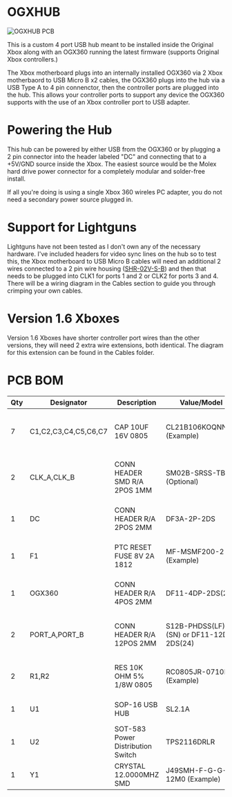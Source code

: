 # OGXHUB

![OGXHUB PCB](https://github.com/wiredopposite/OGXHUB/blob/main/Pictures/ogxhub_1.2.jpg?raw=true)

This is a custom 4 port USB hub meant to be installed inside the Original Xbox along with an OGX360 running the latest firmware (supports Original Xbox controllers.) 

The Xbox motherboard plugs into an internally installed OGX360 via 2 Xbox motherbaord to USB Micro B x2 cables, the OGX360 plugs into the hub via a USB Type A to 4 pin connenctor, then the controller ports are plugged into the hub. This allows your controller ports to support any device the OGX360 supports with the use of an Xbox controller port to USB adapter.

# Powering the Hub

This hub can be powered by either USB from the OGX360 or by plugging a 2 pin connector into the header labeled "DC" and connecting that to a +5V/GND source inside the Xbox. The easiest source would be the Molex hard drive power connector for a completely modular and solder-free install.

If all you're doing is using a single Xbox 360 wireles PC adapter, you do not need a secondary power source plugged in.

# Support for Lightguns

Lightguns have not been tested as I don't own any of the necessary hardware. I've included headers for video sync lines on the hub so to test this, the Xbox motherboard to USB Micro B cables will need an additional 2 wires connected to a 2 pin wire housing ([SHR-02V-S-B](https://www.digikey.com/short/rdddn93j)) and then that needs to be plugged into CLK1 for ports 1 and 2 or CLK2 for ports 3 and 4. There will be a wiring diagram in the Cables section to guide you through crimping your own cables.

# Version 1.6 Xboxes

Version 1.6 Xboxes have shorter controller port wires than the other versions, they will need 2 extra wire extensions, both identical. The diagram for this extension can be found in the  Cables folder.

# PCB BOM
| Qty | Designator | Description | Value/Model | Digikey/Mouser URL | LCSC URL |
| --- | --- | --- | --- | --- | --- |
| 7 | C1,C2,C3,C4,C5,C6,C7 | CAP 10UF 16V 0805 | CL21B106KOQNNNE (Example) | https://www.digikey.com/short/7h5p2595 | https://www.lcsc.com/product-detail/Multilayer-Ceramic-Capacitors-MLCC-SMD-SMT_Samsung-Electro-Mechanics-CL21B106KOQNNNE_C95841.html |
| 2 | CLK_A,CLK_B | CONN HEADER SMD R/A 2POS 1MM | SM02B-SRSS-TB (Optional) | https://www.digikey.com/short/581p59ht | https://www.lcsc.com/product-detail/Wire-To-Board-Wire-To-Wire-Connector_JST-Sales-America-SM02B-SRSS-TB-LF-SN_C160402.html |
| 1 | DC | CONN HEADER R/A 2POS 2MM | DF3A-2P-2DS | https://www.digikey.com/short/tb7h47jn | https://www.lcsc.com/product-detail/Wire-To-Board-Wire-To-Wire-Connector_HRS-Hirose-DF3A-2P-2DS_C531024.html |
| 1 | F1 | PTC RESET FUSE 8V 2A 1812 | MF-MSMF200-2 (Example) | https://www.digikey.com/short/r82m779t | https://www.lcsc.com/product-detail/Resettable-Fuses_TLC-Electronic-TLC-MSMD200_C262032.html |
| 1 | OGX360 | CONN HEADER R/A 4POS 2MM | DF11-4DP-2DS(24) | https://www.digikey.com/short/b8j8995n | https://www.lcsc.com/product-detail/Wire-To-Board-Wire-To-Wire-Connector_HRS-Hirose-DF11-4DP-2DS-24_C202087.html |
| 2 | PORT_A,PORT_B | CONN HEADER R/A 12POS 2MM | S12B-PHDSS(LF)(SN) or DF11-12DP-2DS(24) | https://www.digikey.com/short/h3p7p53v | https://www.lcsc.com/product-detail/Wire-To-Board-Wire-To-Wire-Connector_JST-Sales-America-S12B-PHDSS-LF-SN_C161673.html |
| 2 | R1,R2 | RES 10K OHM 5% 1/8W 0805 | RC0805JR-0710KL (Example) | https://www.digikey.com/short/jn5md3r4 | https://www.lcsc.com/product-detail/Chip-Resistor-Surface-Mount_YAGEO-RC0805JR-0710KL_C100047.html |
| 1 | U1 | SOP-16 USB HUB | SL2.1A | - | https://www.lcsc.com/product-detail/USB-ICs_CoreChips-SL2-1A_C192893.html |
| 1 | U2 | SOT-583 Power Distribution Switch | TPS2116DRLR | https://mou.sr/3kZ73wz | https://www.lcsc.com/product-detail/Power-Distribution-Switches_Texas-Instruments-TPS2116DRLR_C3235557.html |
| 1 | Y1 | CRYSTAL 12.0000MHZ SMD | J49SMH-F-G-G-K-12M0 (Example) | https://www.digikey.com/short/cj73h43j | https://www.lcsc.com/product-detail/Crystals_JGHC-49SBT12000181060_C390753.html |
